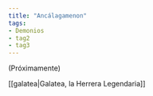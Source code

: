 ```yaml
---
title: "Ancálagamenon"
tags:
- Demonios
- tag2
- tag3
---
```


(Próximamente)

[[galatea|Galatea, la Herrera Legendaria]]